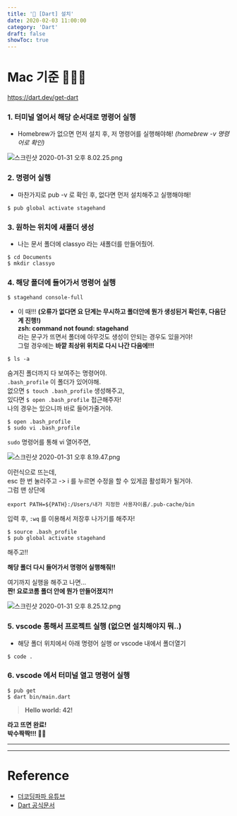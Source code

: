 ```yaml
---
title: '📖 [Dart] 설치'
date: 2020-02-03 11:00:00
category: 'Dart'
draft: false 
showToc: true
---
```


<!-- Draft Post -->
<!-- Draft Post -->
<!-- Draft Post -->
<!-- Draft Post -->
<!-- Draft Post -->

# Mac 기준 👩🏻‍💻  

https://dart.dev/get-dart  

### 1. 터미널 열어서 해당 순서대로 명령어 실행  
 - Homebrew가 없으면 먼저 설치 후, 저 명령어를 실행해야해! _(homebrew -v 명령어로 확인)_  


![스크린샷 2020-01-31 오후 8.02.25.png](https://images.velog.io/post-images/chajanee/30d97410-4419-11ea-8dc1-13fc2f2de277/-2020-01-31-8.02.25.png)  
  
### 2. 명령어 실행  
 - 마찬가지로 pub -v 로 확인 후, 없다면 먼저 설치해주고 실행해야해!  
  
```
$ pub global activate stagehand
```

### 3. 원하는 위치에 새폴더 생성
 - 나는 문서 폴더에 classyo 라는 새폴더를 만들어줬어.
 
```
$ cd Documents
$ mkdir classyo
```  
  

### 4. 해당 폴더에 들어가서 명령어 실행  
  

```
$ stagehand console-full
```

 - 이 때!!! **(오류가 없다면 요 단계는 무시하고 폴더안에 뭔가 생성된거 확인후, 다음단계 진행!)**  
 **zsh: command not found: stagehand**  
 라는 문구가 뜨면서 폴더에 아무것도 생성이 안되는 경우도 있을거야!   
 그럴 경우에는 
 **바깥 최상위 위치로 다시 나간 다음에!!!**  
 

 ```
 $ ls -a
 ```


 숨겨진 폴더까지 다 보여주는 명령어야.  
 ```.bash_profile``` 이 폴더가 있어야해.  
 없으면 ```$ touch .bash_profile``` 생성해주고,  
 있다면 ```$ open .bash_profile``` 접근해주자!  
 나의 경우는 있으니까 바로 들어가줄거야.  
 
 ```
 $ open .bash_profile
 $ sudo vi .bash_profile
 ```
   
 ```sudo``` 명령어를 통해 vi 열어주면,  
 
 ![스크린샷 2020-01-31 오후 8.19.47.png](https://images.velog.io/post-images/chajanee/a722c160-441b-11ea-85db-f9c57a59f52d/-2020-01-31-8.19.47.png)  


 이런식으로 뜨는데,   
 esc 한 번 눌러주고 -> i 를 누르면 수정을 할 수 있게끔 활성화가 될거야.  
그럼 맨 상단에  
```
export PATH=${PATH}:/Users/내가 지정한 사용자이름/.pub-cache/bin
```

입력 후, ```:wq``` 를 이용해서 저장후 나가기를 해주자!  

```
$ source .bash_profile
$ pub global activate stagehand
```
해주고!!   

 **해당 폴더 다시 들어가서 명령어 실행해줘!!**  
 
 여기까지 실행을 해주고 나면...  
**짠! 요로코롬 폴더 안에 뭔가 만들어졌지?!**  
 
![스크린샷 2020-01-31 오후 8.25.12.png](https://images.velog.io/post-images/chajanee/5da88640-441c-11ea-85db-f9c57a59f52d/-2020-01-31-8.25.12.png)  
  

### 5. vscode 통해서 프로젝트 실행 (없으면 설치해야지 뭐..)  
- 해당 폴더 위치에서 아래 명령어 실행 or vscode 내에서 폴더열기  

```
$ code .
```
  

### 6. vscode 에서 터미널 열고 명령어 실행  

```
$ pub get
$ dart bin/main.dart
```

> **Hello world: 42!**  
  

**라고 뜨면 완료!  
박수짝짝!!! 👏🏻**  
  

---
---

# Reference  
- [더코딩파파 유튜브](http://bit.ly/TheCodingPapa)
- [Dart 공식문서](https://dart.dev/)

